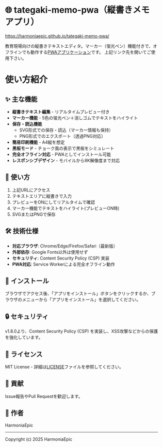 # 🌐 tategaki-memo-pwa（縦書きメモアプリ）
https://harmoniaepic.github.io/tategaki-memo-pwa/

教育現場向けの縦書きテキストエディタ。マーカー（蛍光ペン）機能付きで、オフラインでも動作する[PWAアプリケーション](https://ja.wikipedia.org/wiki/%E3%83%97%E3%83%AD%E3%82%B0%E3%83%AC%E3%83%83%E3%82%B7%E3%83%96%E3%82%A6%E3%82%A7%E3%83%96%E3%82%A2%E3%83%97%E3%83%AA)です。
上記リンク先を開いてご使用下さい。

# 使い方紹介

## ✨ 主な機能

- **縦書きテキスト編集** - リアルタイムプレビュー付き
- **マーカー機能** - 5色の蛍光ペン＋消しゴムでテキストをハイライト
- **保存・読込機能** 
  - SVG形式での保存・読込（マーカー情報も保持）
  - PNG形式でのエクスポート（透過PNG対応）
- **簡易印刷機能** - A4縦を想定
- **黒板モード** - チョーク風の表示で黒板をシミュレート
- **完全オフライン対応** - PWAとしてインストール可能
- **レスポンシブデザイン** - モバイルから8K解像度まで対応

## 🚀 使い方

1. 上記URLにアクセス
2. テキストエリアに縦書きで入力
3. プレビューをONにしてリアルタイムで確認
4. マーカー機能でテキストをハイライト(プレビューON時)
5. SVGまたはPNGで保存

## 🛠️ 技術仕様

- **対応ブラウザ**: Chrome/Edge/Firefox/Safari（最新版）
- **外部依存**: Google Fonts以外は使用せず
- **セキュリティ**: Content Security Policy (CSP) 実装
- **PWA対応**: Service Workerによる完全オフライン動作

## 📱 インストール

ブラウザでアクセス後、「アプリをインストール」ボタンをクリックするか、ブラウザのメニューから「アプリをインストール」を選択してください。

## 🔒 セキュリティ

v1.8.0より、Content Security Policy (CSP) を実装し、XSS攻撃などからの保護を強化しています。

## 📝 ライセンス

MIT License - 詳細は[LICENSE](LICENSE)ファイルを参照してください。

## 🤝 貢献

Issue報告やPull Requestを歓迎します。

## 👤 作者

HarmoniaEpic

---

Copyright (c) 2025 HarmoniaEpic
